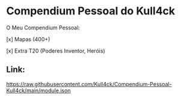 # Compendium Pessoal do Kull4ck
O Meu Compendium Pessoal:

[x] Mapas (400+)

[x] Extra T20 (Poderes Inventor, Heróis)

## Link:

https://raw.githubusercontent.com/Kull4ck/Compendium-Pessoal-Kull4ck/main/module.json
